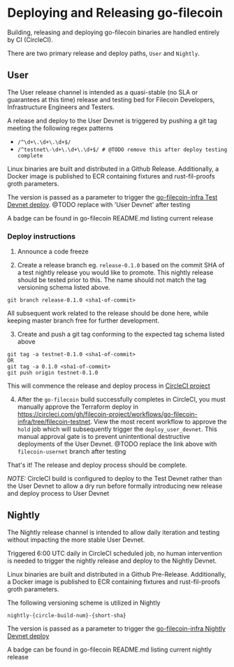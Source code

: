 <!--
 This document is formatted one-sentence-per-line, breaking very long sentences at phrase boundaries.
 This format makes diffs clean and review comments easy to target.
 -->

 # Deploying and Releasing go-filecoin

 Building, releasing and deploying go-filecoin binaries are handled entirely by CI (CircleCI).

 There are two primary release and deploy paths, `User` and `Nightly`.

## User

The User release channel is intended as a quasi-stable (no SLA or guarantees at this time) release and testing bed for Filecoin Developers, Infrastructure Engineers and Testers.

A release and deploy to the User Devnet is triggered by pushing a git tag meeting the following regex patterns
- `/^\d+\.\d+\.\d+$/`
- `/^testnet\-\d+\.\d+\.\d+$/ # @TODO remove this after deploy testing complete`

Linux binaries are built and distributed in a Github Release.
Additionally, a Docker image is published to ECR containing fixtures and rust-fil-proofs groth parameters.

The version is passed as a parameter to trigger the [go-filecoin-infra Test Devnet deploy](https://github.com/filecoin-project/go-filecoin-infra/blob/filecoin-testnet/.circleci/config.yml). @TODO replace with 'User Devnet' after testing

A badge can be found in go-filecoin README.md listing current release

### Deploy instructions

1. Announce a code freeze

2. Create a release branch eg. `release-0.1.0` based on the commit SHA of a test nightly release you would like to promote.
This nightly release should be tested prior to this.
The name should not match the tag versioning schema listed above.

```
git branch release-0.1.0 <sha1-of-commit>
```

All subsequent work related to the release should be done here, while keeping master branch free for further development.

3. Create and push a git tag conforming to the expected tag schema listed above

```
git tag -a testnet-0.1.0 <sha1-of-commit>
OR
git tag -a 0.1.0 <sha1-of-commit>
git push origin testnet-0.1.0
```

This will commence the release and deploy process in [CircleCI project](https://circleci.com/gh/filecoin-project/go-filecoin)

4. After the `go-filecoin` build successfully completes in CircleCI, you must manually approve the Terraform deploy in https://circleci.com/gh/filecoin-project/workflows/go-filecoin-infra/tree/filecoin-testnet.
View the most recent workflow to approve the `hold` job which will subsequently trigger the `deploy_user_devnet`.
This manual approval gate is to prevent unintentional destructive deployments of the User Devnet.
@TODO replace the link above with `filecoin-usernet` branch after testing

That's it! The release and deploy process should be complete.

*NOTE:* CircleCI build is configured to deploy to the Test Devnet rather than the User Devnet to allow a dry run before formally introducing new release and deploy process to User Devnet

 ## Nightly

The Nightly release channel is intended to allow daily iteration and testing without impacting the more stable User Devnet.

Triggered 6:00 UTC daily in CircleCI scheduled job, no human intervention is needed to trigger the nightly release and deploy to the Nightly Devnet.

Linux binaries are built and distributed in a Github Pre-Release.
Additionally, a Docker image is published to ECR containing fixtures and rust-fil-proofs groth parameters.

The following versioning scheme is utilized in Nightly
```
nightly-{circle-build-num}-{short-sha}
```

The version is passed as a parameter to trigger the [go-filecoin-infra Nightly Devnet deploy](https://github.com/filecoin-project/go-filecoin-infra/blob/filecoin-nightly/.circleci/config.yml)

A badge can be found in go-filecoin README.md listing current nightly release
